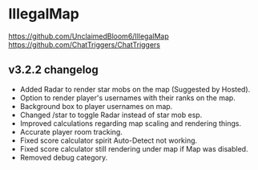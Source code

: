 # IllegalMap
https://github.com/UnclaimedBloom6/IllegalMap
https://github.com/ChatTriggers/ChatTriggers

v3.2.2 changelog
-----
- Added Radar to render star mobs on the map (Suggested by Hosted).
- Option to render player's usernames with their ranks on the map.
- Background box to player usernames on map.
- Changed /star to toggle Radar instead of star mob esp.
- Improved calculations regarding map scaling and rendering things.
- Accurate player room tracking.
- Fixed score calculator spirit Auto-Detect not working.
- Fixed score calculator still rendering under map if Map was disabled.
- Removed debug category.
